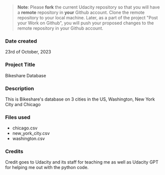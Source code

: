 >**Note**: Please **fork** the current Udacity repository so that you will have a **remote** repository in **your** Github account. Clone the remote repository to your local machine. Later, as a part of the project "Post your Work on Github", you will push your proposed changes to the remote repository in your Github account.

### Date created
23rd of October, 2023

### Project Title
Bikeshare Database

### Description
This is Bikeshare's database on 3 cities in the US, Washington, New York City and Chicago

### Files used
- chicago.csv
- new_york_city.csv
- washington.csv

### Credits
Credit goes to Udacity and its staff for teaching me as well as Udacity GPT for helping me out with the python code.

